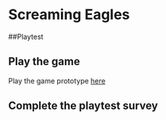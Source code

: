 # Screaming Eagles
##Playtest

## Play the game
Play the game prototype [here](prototype/ScreamingEaglesPrototype.html)

## Complete the playtest survey

